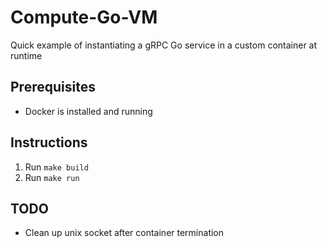 # Compute-Go-VM

Quick example of instantiating a gRPC Go service in a custom container at runtime

## Prerequisites

* Docker is installed and running

## Instructions

1. Run `make build`
2. Run `make run`

## TODO

* Clean up unix socket after container termination
